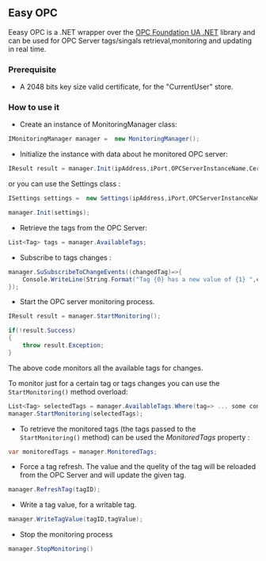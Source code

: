 
## Easy OPC
Eeasy OPC is a .NET wrapper over the [OPC Foundation UA .NET](https://github.com/OPCFoundation/UA-.NET) library and can be used for OPC Server tags/singals retrieval,monitoring and updating in real time.


### Prerequisite
- A 2048 bits key size valid certificate, for the "CurrentUser" store.


### How to use it

- Create an instance of MonitoringManager class:

```C#
IMonitoringManager manager =  new MonitoringManager();
```

- Initialize the instance with data about he monitored OPC server:

```C#
IResult result = manager.Init(ipAddress,iPort,OPCServerInstanceName,CertificateName);
```

 or you can use the Settings class :

```C#
ISettings settings =  new Settings(ipAddress,iPort,OPCServerInstanceName,CertificateName);

manager.Init(settings);
```
- Retrieve the tags from the OPC Server:

```C#
List<Tag> tags = manager.AvailableTags;	
```

- Subscribe to tags changes :

```C#
manager.SuSubscribeToChangeEvents((changedTag)=>{
	Console.WriteLine(String.Format("Tag {0} has a new value of {1} ",changedTag.DisplayName,changedTag.Value.ToString()));
});
```

- Start the OPC server monitoring process. 

```C#
IResult result = manager.StartMonitoring();

if(!result.Success)
{ 
 	throw result.Exception;
}
```
The above code monitors all the available tags for changes.

To monitor just for a certain tag or tags changes you can use the ``StartMonitoring()`` method overload:

```C#
List<Tag> selectedTags = manager.AvailableTags.Where(tag=> ... some condition here ..);
manager.StartMonitoring(selectedTags);
```

- To retrieve the monitored tags (the tags passed to the ``StartMonitoring()`` method) can be used the *MonitoredTags* property :
```C#
var monitoredTags = manager.MonitoredTags;
```

- Force a tag refresh. The value and the quelity of the tag will be reloaded from the OPC Server and will update the given tag.
```C#
manager.RefreshTag(tagID);
```

-  Write a tag value, for a writable tag.
```C#
manager.WriteTagValue(tagID,tagValue);
```


- Stop the monitoring process
```C#
manager.StopMonitoring()
```

